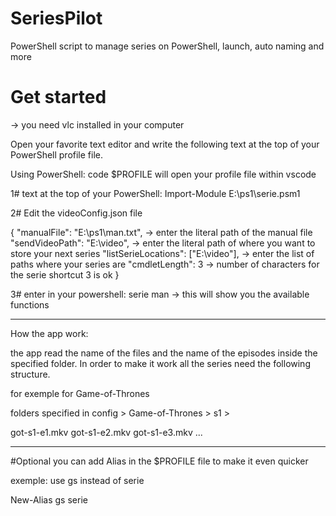 # SeriesPilot
PowerShell script to manage series on PowerShell, launch, auto naming and more

# Get started
-> you need vlc installed in your computer

Open your favorite text editor and write the following text at the top of your PowerShell profile file.


Using PowerShell: code $PROFILE
will open your profile file within vscode

1# text at the top of your PowerShell: Import-Module E:\ps1\serie.psm1

2# Edit the videoConfig.json file

{
  "manualFile": "E:\\ps1\\man.txt", -> enter the literal path of the manual file
  "sendVideoPath": "E:\\video", -> enter the literal path of where you want to store your next series
  "listSerieLocations": ["E:\\video"], -> enter the list of paths where your series are
  "cmdletLength": 3 -> number of characters for the serie shortcut 3 is ok
}

3# enter in your powershell: serie man
-> this will show you the available functions

---------

How the app work:

the app read the name of the files and the name of the episodes inside the specified folder.
In order to make it work all the series need the following structure.

for exemple for Game-of-Thrones

folders specified in config > Game-of-Thrones > s1 > 

got-s1-e1.mkv
got-s1-e2.mkv
got-s1-e3.mkv
...

------
#Optional
you can add Alias in the $PROFILE file to make it even quicker

exemple: use gs instead of serie

New-Alias gs serie

